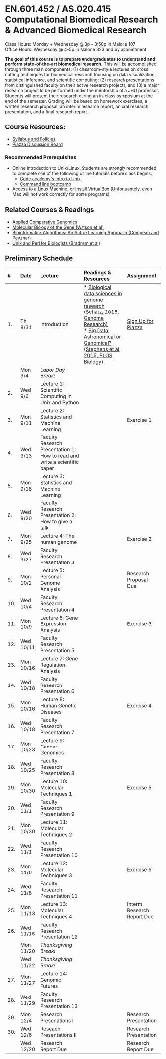 # EN.601.452 / AS.020.415 Computational Biomedical Research &amp; Advanced Biomedical Research
Class Hours: Monday + Wednesday @ 3p - 3:50p in Malone 107 <br>
Office Hours: Wednesday @ 4-5p in Malone 323 and by appointment

**The goal of this course is to prepare undergraduates to understand and perform state-of-the-art biomedical research.** This will be accomplished through three main components: (1) classroom-style lectures on cross cutting techniques for biomedical research focusing on data visualization, statistical inference, and scientific computing; (2) research presentations from distinguished faculty on their active research projects; and (3) a major research project to be performed under the mentorship of a JHU professor. Students will present their research during an in-class symposium at the end of the semester. Grading will be based on homework exercises, a written research proposal, an interim research report, an oral research presentation, and a final research report.

## Course Resources:
- [Syllabus and Policies](https://github.com/schatzlab/biomedicalresearch/tree/master/policies)
- [Piazza Discussion Board](https://piazza.com/jhu/fall2017/601452/home)

### Recommended Prerequisites
- Online introduction to Unix/Linux. Students are strongly recommended to complete one of the following online tutorials before class begins. 
  - [Code academy's Intro to Unix](https://www.codecademy.com/en/courses/learn-the-command-line/lessons/environment/exercises/bash-profile)
  - [Command line bootcamp](http://rik.smith-unna.com/command_line_bootcamp/?id=9xnbkx6eaof)
- Access to a Linux Machine, or Install [VirtualBox](https://github.com/schatzlab/appliedgenomics/blob/master/assignments/virtualbox.md) (Unfortuantely, even Mac will not work correctly for some programs)

## Related Courses & Readings
- [Applied Comparative Genomics](https://github.com/schatzlab/appliedgenomics)
- [Molecular Biology of the Gene (Watson et al)](https://www.amazon.com/Molecular-Biology-Gene-James-Watson/dp/0321762436/ref=pd_lpo_sbs_14_t_0?_encoding=UTF8&psc=1&refRID=R6A5BW06E5RJB7GVSNPY)
- [Bioinformatics Algorithms: An Active Learning Approach (Compeau and Pevzner)](https://www.amazon.com/Bioinformatics-Algorithms-Active-Learning-Approach/dp/0990374602)
- [Unix and Perl for Biologists (Bradnam et al)](http://korflab.ucdavis.edu/Unix_and_Perl/)

## Preliminary Schedule
| # | Date | Lecture | Readings & Resources | Assignment |
|:--|:-----|:--------|:---------------------|:-----------|
|1. | Th 8/31 | Introduction | * [Biological data sciences in genome research (Schatz, 2015, Genome Research)](http://genome.cshlp.org/content/25/10/1417.full) <br> * [Big Data: Astronomical or Genomical? (Stephens et al, 2015, PLOS Biology)](http://journals.plos.org/plosbiology/article?id=10.1371/journal.pbio.1002195) | [Sign Up for Piazza]() |
| | Mon 9/4  | *Labor Day Break!* | | |
|2. | Wed 9/6  | Lecture 1: Scientific Computing in Unix and Python | | |
|3. | Mon 9/11 | Lecture 2: Statistics and Machine Learning | | Exercise 1 |
|4. | Wed 9/13 | Faculty Research Presentation 1: How to read and write a scientific paper | | |
|5. | Mon 9/18 | Lecture 3: Statistics and Machine Learning | | |
|6. | Wed 9/20 | Faculty Research Presentation 2: How to give a talk | | |
|7. | Mon 9/25 | Lecture 4: The human genome | | Exercise 2 |
|8. | Wed 9/27 | Faculty Research Presentation 3 | | |
|9. | Mon 10/2 | Lecture 5: Personal Genome Analysis | | Research Proposal Due |
|10. | Wed 10/4 | Faculty Research Presentation 4 | | |
|11. | Mon 10/9 | Lecture 6: Gene Expression Analysis | | Exercise 3 |
|12. | Wed 10/11 | Faculty Research Presentation 5 | | |
|13. | Mon 10/16 | Lecture 7: Gene Regulation Analysis | | |
|14. | Wed 10/18 | Faculty Research Presentation 6 | | |
|15. | Mon 10/16 | Lecture 8: Human Genetic Diseases | | Exercise 4 |
|16. | Wed 10/18 | Faculty Research Presentation 7 | | |
|17. | Mon 10/23 | Lecture 9: Cancer Genomics | |  |
|18. | Wed 10/25 | Faculty Research Presentation 8 | | |
|19. | Mon 10/30 | Lecture 10: Molecular Techniques 1 | | Exercise 5 |
|20. | Wed 11/1 | Faculty Research Presentation 9 | | |
|21. | Mon 10/30 | Lecture 11: Molecular Techniques 2 | | |
|22. | Wed 11/1 | Faculty Research Presentation 10 | | |
|23. | Mon 11/6 | Lecture 12: Molecular Techniques 3 | | Exercise 6 |
|24. | Wed 11/8 | Faculty Research Presentation 11 | | |
|25. | Mon 11/13 | Lecture 13: Molecular Techniques 4 | | Interm Research Report Due |
|26. | Wed 11/15 | Faculty Research Presentation 12 | | |
| | Mon 11/20 | *Thanksgiving Break!* | | |
| | Wed 11/22 | *Thanksgiving Break!* | | |
|27. | Mon 11/27 | Lecture 14: Genomic Futures | | |
|28. | Wed 11/29 | Faculty Research Presentation 13 | | |
|29. | Mon 12/4 | Research Presenations I | | Research Presentation |
|30. | Wed 12/6 | Reseach Presentations II | | Research Presentation |
|    | Wed 12/20 | Research Report Due | | Research Report Due |

